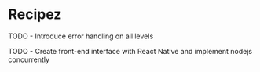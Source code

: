 # Recipez

TODO - Introduce error handling on all levels

TODO - Create front-end interface with React Native and implement nodejs concurrently